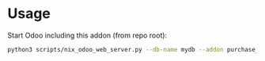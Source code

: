 # Usage

Start Odoo including this addon (from repo root):

```bash
python3 scripts/nix_odoo_web_server.py --db-name mydb --addon purchase_order_supplier_return
```
